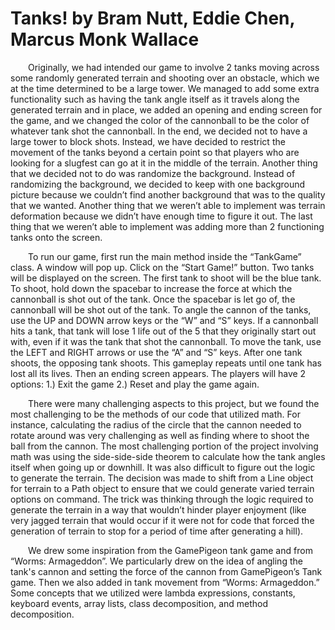 # Tanks! by Bram Nutt, Eddie Chen, Marcus Monk Wallace

&emsp;&emsp;Originally, we had intended our game to involve 2 tanks moving across some randomly generated terrain and shooting over an obstacle, which we at the time determined to be a large tower. We managed to add some extra functionality such as having the tank angle itself as it travels along the generated terrain and in place, we added an opening and ending screen for the game, and we changed the color of the cannonball to be the color of whatever tank shot the cannonball. In the end, we decided not to have a large tower to block shots. Instead, we have decided to restrict the movement of the tanks beyond a certain point so that players who are looking for a slugfest can go at it in the middle of the terrain. Another thing that we decided not to do was randomize the background. Instead of randomizing the background, we decided to keep with one background picture because we couldn’t find another background that was to the quality that we wanted. Another thing that we weren’t able to implement was terrain deformation because we didn’t have enough time to figure it out. The last thing that we weren’t able to implement was adding more than 2 functioning tanks onto the screen.
  
&emsp;&emsp;To run our game, first run the main method inside the “TankGame” class. A window will pop up. Click on the “Start Game!” button. Two tanks will be displayed on the screen. The first tank to shoot will be the blue tank. To shoot, hold down the spacebar to increase the force at which the cannonball is shot out of the tank. Once the spacebar is let go of, the cannonball will be shot out of the tank. To angle the cannon of the tanks, use the UP and DOWN arrow keys or the “W” and “S” keys. If a cannonball hits a tank, that tank will lose 1 life out of the 5 that they originally start out with, even if it was the tank that shot the cannonball. To move the tank, use the LEFT and RIGHT arrows or use the “A” and “S” keys. After one tank shoots, the opposing tank shoots. This gameplay repeats until one tank has lost all its lives. Then an ending screen appears. The players will have 2 options: 1.) Exit the game 2.) Reset and play the game again.
  
&emsp;&emsp;There were many challenging aspects to this project, but we found the most challenging to be the methods of our code that utilized math. For instance, calculating the radius of the circle that the cannon needed to rotate around was very challenging as well as finding where to shoot the ball from the cannon. The most challenging portion of the project involving math was using the side-side-side theorem to calculate how the tank angles itself when going up or downhill. It was also difficult to figure out the logic to generate the terrain. The decision was made to shift from a Line object for terrain to a Path object to ensure that we could generate varied terrain options on command. The trick was thinking through the logic required to generate the terrain in a way that wouldn’t hinder player enjoyment (like very jagged terrain that would occur if it were not for code that forced the generation of terrain to stop for a period of time after generating a hill).
    
&emsp;&emsp;We drew some inspiration from the GamePigeon tank game and from “Worms: Armageddon”. We particularly drew on the idea of angling the tank's cannon and setting the force of the cannon from GamePigeon’s Tank game. Then we also added in tank movement from “Worms: Armageddon.” Some concepts that we utilized were lambda expressions, constants, keyboard events, array lists, class decomposition, and method decomposition.
